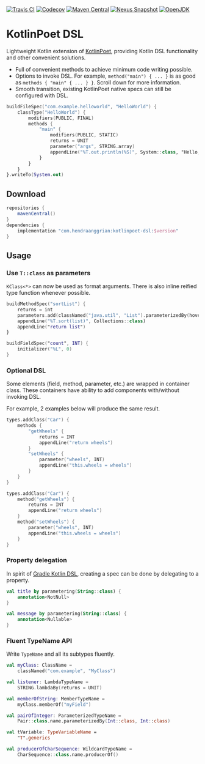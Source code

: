 [![Travis CI](https://img.shields.io/travis/com/hendraanggrian/kotlinpoet-dsl)](https://travis-ci.com/github/hendraanggrian/kotlinpoet-dsl/)
[![Codecov](https://img.shields.io/codecov/c/github/hendraanggrian/kotlinpoet-dsl)](https://codecov.io/gh/hendraanggrian/kotlinpoet-dsl/)
[![Maven Central](https://img.shields.io/maven-central/v/com.hendraanggrian/kotlinpoet-dsl)](https://repo1.maven.org/maven2/com/hendraanggrian/kotlinpoet-dsl/)
[![Nexus Snapshot](https://img.shields.io/nexus/s/com.hendraanggrian/kotlinpoet-dsl?server=https%3A%2F%2Fs01.oss.sonatype.org)](https://s01.oss.sonatype.org/content/repositories/snapshots/com/hendraanggrian/kotlinpoet-dsl/)
[![OpenJDK](https://img.shields.io/badge/jdk-1.8%2B-informational)](https://openjdk.java.net/projects/jdk8/)

# KotlinPoet DSL

Lightweight Kotlin extension of [KotlinPoet](https://github.com/square/kotlinpoet/),
providing Kotlin DSL functionality and other convenient solutions.

- Full of convenient methods to achieve minimum code writing possible.
- Options to invoke DSL. For example, `method("main") { ... }` is as good
  as `methods { "main" { ... } }`. Scroll down for more information.
- Smooth transition, existing KotlinPoet native specs can still be configured
  with DSL.

```kotlin
buildFileSpec("com.example.helloworld", "HelloWorld") {
    classType("HelloWorld") {
        modifiers(PUBLIC, FINAL)
        methods {
            "main" {
                modifiers(PUBLIC, STATIC)
                returns = UNIT
                parameter("args", STRING.array)
                appendLine("%T.out.println(%S)", System::class, "Hello, KotlinPoet!")
            }
        }
    }
}.writeTo(System.out)
```

## Download

```gradle
repositories {
    mavenCentral()
}
dependencies {
    implementation "com.hendraanggrian:kotlinpoet-dsl:$version"
}
```

## Usage

### Use `T::class` as parameters

`KClass<*>` can now be used as format arguments. There is also inline reified
type function whenever possible.

```kotlin
buildMethodSpec("sortList") {
    returns = int
    parameters.add(classNamed("java.util", "List").parameterizedBy(hoverboard), "list")
    appendLine("%T.sort(list)", Collections::class)
    appendLine("return list")
}

buildFieldSpec("count", INT) {
    initializer("%L", 0)
}
```

### Optional DSL

Some elements (field, method, parameter, etc.) are wrapped in container class.
These containers have ability to add components with/without invoking DSL.

For example, 2 examples below will produce the same result.

```kotlin
types.addClass("Car") {
    methods {
        "getWheels" {
            returns = INT
            appendLine("return wheels")
        }
        "setWheels" {
            parameter("wheels", INT)
            appendLine("this.wheels = wheels")
        }
    }
}

types.addClass("Car") {
    method("getWheels") {
        returns = INT
        appendLine("return wheels")
    }
    method("setWheels") {
        paraneter("wheels", INT)
        appendLine("this.wheels = wheels")
    }
}
```

### Property delegation

In spirit of [Gradle Kotlin DSL](https://docs.gradle.org/current/userguide/kotlin_dsl.html#using_kotlin_delegated_properties),
creating a spec can be done by delegating to a property.

```kotlin
val title by parametering(String::class) {
    annotation<NotNull>
}

val message by parametering(String::class) {
    annotation<Nullable>
}
```

### Fluent TypeName API

Write `TypeName` and all its subtypes fluently.

```kotlin
val myClass: ClassName =
    classNamed("com.example", "MyClass")

val listener: LambdaTypeName =
    STRING.lambdaBy(returns = UNIT)

val memberOfString: MemberTypeName =
    myClass.memberOf("myField")

val pairOfInteger: ParameterizedTypeName =
    Pair::class.name.parameterizedBy(Int::class, Int::class)

val tVariable: TypeVariableName =
    "T".generics

val producerOfCharSequence: WildcardTypeName =
    CharSequence::class.name.producerOf()
```
